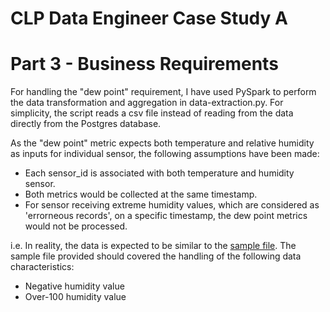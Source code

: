 # CLP Data Engineer Case Study A



# Part 3 - Business Requirements
For handling the "dew point" requirement, I have used PySpark to perform the data transformation and aggregation in data-extraction.py. For simplicity, the script reads a csv file instead of reading from the data directly from the Postgres database.

As the "dew point" metric expects both temperature and relative humidity as inputs for individual sensor, the following assumptions have been made:

- Each sensor_id is associated with both temperature and humidity sensor.
- Both metrics would be collected at the same timestamp.
- For sensor receiving extreme humidity values, which are considered as 'errorneous records', on a specific timestamp, the dew point metrics would not be processed.

i.e. In reality, the data is expected to be similar to the [sample file](https://github.com/micyeunghh/clp-de-case-study-A/files/9712616/sample3.csv). The sample file provided should covered the handling of the following data characteristics:
- Negative humidity value
- Over-100 humidity value

